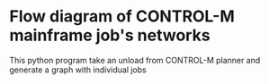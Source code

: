 # Flow diagram of CONTROL-M mainframe job's networks 

This python program take an unload from CONTROL-M planner and generate a graph with individual jobs
